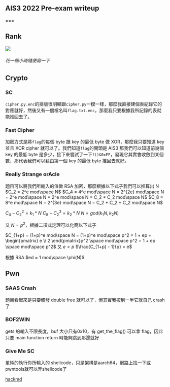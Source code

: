 ## AIS3 2022 Pre-exam writeup
===

Rank
---

![](https://i.imgur.com/8jcy7Xu.png)


###### 花一個小時隨便寫一下


Crypto
---

### SC

`cipher.py.enc`的排版很明顯跟`cipher.py`一模一樣，那麼我直接建個表紀錄它的對應就好，然後又有一個檔名叫`flag.txt.enc`，那麼我只要根據我所記錄的表就能推回去了。

### Fast Cipher
加密方式是將`flag`的每個 byte 跟 key 的最低 byte 做 XOR，那麼我只要知道 key 並且 XOR cipher 就可以了。我們知道`flag`的開頭是 AIS3 那我們可以知道前幾個 key 的最低 byte 是多少，接下來嘗試了一下`f()&0xFF`，發現它其實會收斂到某個數，那代表我們可以藉由第一個 key 的最低 byte 推回去就好。


### Really Strange orAcle
題目可以將我們所輸入的值做 RSA 加密，那麼根據以下式子我們可以推算出 N
$C_2 = 2^e mod\space N$
$C_4 = 4^e mod\space N = 2^{2e} mod\space N = 2^e mod\space N * 2^e mod\space N = C_2 * C_2 mod\space N$
$C_8 = 8^e mod\space N = 2^{3e} mod\space N = C_2 * C_2 * C_2 mod\space N$

$C_4 - C_2^2 = k_1*N$
$C_8 - C_2^3 = k_2*N$
$N = gcd(k_1N, k_2N)$

又 $N = p^2$，根據二項式定理可以化簡以下式子

$C_{1+p} = (1+p)^e mod\space N = (1+p)^e mod\space p^2 = 1 + ep + \begin{pmatrix} e \\ 2 \end{pmatrix}p^2 \space mod\space p^2 =  1 + ep \space mod\space p^2$
又 $e < p$
$\frac{C_{1+p} - 1}{p} = e$

根據 RSA $ed = 1 mod\space \phi(N)$

Pwn
---

### SAAS Crash
題目看起來是只要觸發 double free 就可以了，但其實我按到一半它就自己 crash 了


### BOF2WIN
gets 的輸入不限長度，buf 大小只有0x10，有 get_the_flag() 可以拿 flag，因此只要 main function return 時能夠跳到那邊就好


### Give Me SC
單純的執行你所輸入的 shellcode，只是架構是aarch64，網路上找一下或pwntools就可以弄shellcode了


[hackmd](https://hackmd.io/dy7TUJ4ASaSrt5czhd-goA)